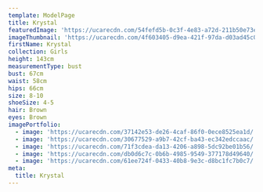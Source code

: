 ```yaml
---
template: ModelPage
title: Krystal
featuredImage: 'https://ucarecdn.com/54fefd5b-0c3f-4e83-a72d-211b50e73ea1/'
imageThumbnail: 'https://ucarecdn.com/4f603405-d9ea-421f-97da-d03ad45c0892/'
firstName: Krystal
collection: Girls
height: 143cm
measurementType: bust
bust: 67cm
waist: 58cm
hips: 66cm
size: 8-10
shoeSize: 4-5
hair: Brown
eyes: Brown
imagePortfolio:
  - image: 'https://ucarecdn.com/37142e53-de26-4caf-86f0-0ece8525ea1d/'
  - image: 'https://ucarecdn.com/30677529-a9b7-42cf-ba43-ec342edccaac/'
  - image: 'https://ucarecdn.com/71f3cdea-da13-4206-a898-5dc92be01b56/'
  - image: 'https://ucarecdn.com/db0d6c7c-0b6b-4985-9549-377178d49640/'
  - image: 'https://ucarecdn.com/61ee724f-0433-40b8-9e3c-d8bc1fc7b0c7/'
meta:
  title: Krystal
---
```


